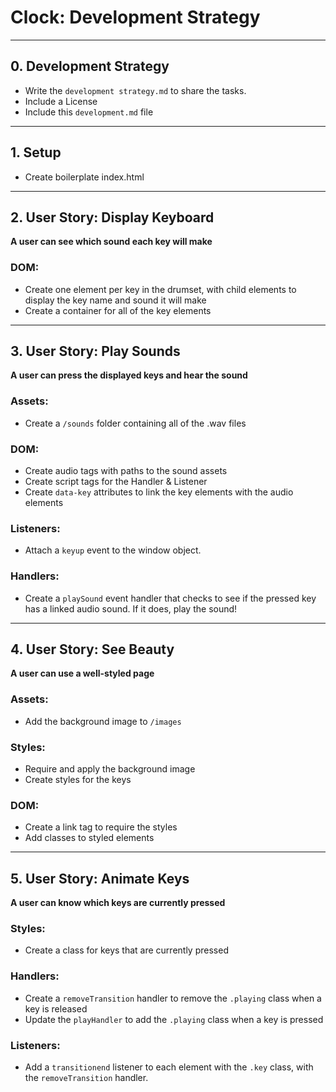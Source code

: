 # Clock: Development Strategy

---

## 0. Development Strategy

* Write the `development strategy.md` to share the tasks.
* Include a License
* Include this `development.md` file

---

## 1. Setup

* Create boilerplate index.html

---

## 2. User Story: Display Keyboard

__A user can see which sound each key will make__

### DOM:

* Create one element per key in the drumset, with child elements to display the key name and sound it will make
* Create a container for all of the key elements

---

## 3. User Story: Play Sounds

__A user can press the displayed keys and hear the sound__

### Assets:

* Create a `/sounds` folder containing all of the .wav files

### DOM:

* Create audio tags with paths to the sound assets
* Create script tags for the Handler & Listener
* Create `data-key` attributes to link the key elements with the audio elements

### Listeners:

* Attach a `keyup` event to the window object.

### Handlers:

* Create a `playSound` event handler that checks to see if the pressed key has a linked audio sound. If it does, play the sound!

---

## 4. User Story: See Beauty

__A user can use a well-styled page__

### Assets:

* Add the background image to  `/images`

### Styles:

* Require and apply the background image
* Create styles for the keys

### DOM:

* Create a link tag to require the styles
* Add classes to styled elements

---

## 5. User Story: Animate Keys

__A user can know which keys are currently pressed__

### Styles:

* Create a class for keys that are currently pressed

### Handlers:

* Create a `removeTransition` handler to remove the `.playing` class when a key is released
* Update the `playHandler` to add the `.playing` class when a key is pressed

### Listeners:

* Add a `transitionend` listener to each element with the `.key` class, with the `removeTransition` handler.


